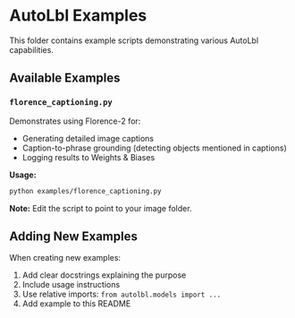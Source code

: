 # AutoLbl Examples

This folder contains example scripts demonstrating various AutoLbl capabilities.

## Available Examples

### `florence_captioning.py`
Demonstrates using Florence-2 for:
- Generating detailed image captions
- Caption-to-phrase grounding (detecting objects mentioned in captions)
- Logging results to Weights & Biases

**Usage:**
```bash
python examples/florence_captioning.py
```

**Note:** Edit the script to point to your image folder.

## Adding New Examples

When creating new examples:
1. Add clear docstrings explaining the purpose
2. Include usage instructions
3. Use relative imports: `from autolbl.models import ...`
4. Add example to this README
